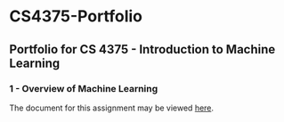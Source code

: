 # CS4375-Portfolio
## Portfolio for CS 4375 - Introduction to Machine Learning

### 1 - Overview of Machine Learning
The document for this assignment may be viewed [here](overviewOfML.pdf).
